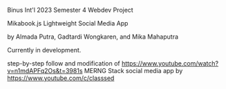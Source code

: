 Binus Int'l 2023 Semester 4 Webdev Project

Mikabook.js
Lightweight Social Media App

by Almada Putra, Gadtardi Wongkaren, and Mika Mahaputra

Currently in development.


step-by-step follow and modification of https://www.youtube.com/watch?v=n1mdAPFq2Os&t=3981s MERNG Stack social media app by https://www.youtube.com/c/classsed 
